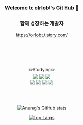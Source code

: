 <div align="center" dir="auto">

### Welcome to olrlobt's Git Hub 👋



##

### 함께 성장하는 개발자

  
  https://olrlobt.tistory.com/

<br><br><br><br>
<p dir="auto"><g-emoji class="g-emoji" alias="grinning" fallback-src="https://github.githubassets.com/images/icons/emoji/unicode/1f600.png"></g-emoji>✏️Studying✏️ <br>
<a target="_blank" rel="noopener noreferrer nofollow" href="https://camo.githubusercontent.com/6b513670a1732b2068bfd08a5728f6073e7b69db9ea0d3ba63f48d91ce963d10/68747470733a2f2f696d672e736869656c64732e696f2f62616467652f4a4156412d3030373339363f7374796c653d666c6174266c6f676f3d4a415641266c6f676f436f6c6f723d7768697465"><img src="https://camo.githubusercontent.com/6b513670a1732b2068bfd08a5728f6073e7b69db9ea0d3ba63f48d91ce963d10/68747470733a2f2f696d672e736869656c64732e696f2f62616467652f4a4156412d3030373339363f7374796c653d666c6174266c6f676f3d4a415641266c6f676f436f6c6f723d7768697465" data-canonical-src="https://img.shields.io/badge/JAVA-007396?style=flat&amp;logo=JAVA&amp;logoColor=white" style="max-width: 100%;"></a>
<a target="_blank" rel="noopener noreferrer nofollow" href="https://camo.githubusercontent.com/5d8e1bef339621d90a10937da75bdf9971afa8e445c398336e6248491ba59d38/68747470733a2f2f696d672e736869656c64732e696f2f62616467652f537072696e67426f6f742d3644423333463f7374796c653d666c61742d737175617265266c6f676f3d537072696e67426f6f74266c6f676f436f6c6f723d7768697465"><img src="https://camo.githubusercontent.com/5d8e1bef339621d90a10937da75bdf9971afa8e445c398336e6248491ba59d38/68747470733a2f2f696d672e736869656c64732e696f2f62616467652f537072696e67426f6f742d3644423333463f7374796c653d666c61742d737175617265266c6f676f3d537072696e67426f6f74266c6f676f436f6c6f723d7768697465" data-canonical-src="https://img.shields.io/badge/SpringBoot-6DB33F?style=flat-square&amp;logo=SpringBoot&amp;logoColor=white" style="max-width: 100%;"></a>
<a target="_blank" rel="noopener noreferrer nofollow" href="https://camo.githubusercontent.com/7cb396c92a7861016e9853768943bacb0785ccd71281b0e7c3293957def601cf/68747470733a2f2f696d672e736869656c64732e696f2f62616467652f4d7973716c2d3434373941313f7374796c653d666c61742d737175617265266c6f676f3d4d7973716c266c6f676f436f6c6f723d7768697465"><img src="https://camo.githubusercontent.com/7cb396c92a7861016e9853768943bacb0785ccd71281b0e7c3293957def601cf/68747470733a2f2f696d672e736869656c64732e696f2f62616467652f4d7973716c2d3434373941313f7374796c653d666c61742d737175617265266c6f676f3d4d7973716c266c6f676f436f6c6f723d7768697465" data-canonical-src="https://img.shields.io/badge/Mysql-4479A1?style=flat-square&amp;logo=Mysql&amp;logoColor=white" style="max-width: 100%;"></a>
<br>
<a target="_blank" rel="noopener noreferrer nofollow" href="https://camo.githubusercontent.com/ceee3fb74d0b7b6f2e579e7e764387e147377e41e575dfcf972ed988d33c13e5/68747470733a2f2f696d672e736869656c64732e696f2f62616467652f6a6176617363726970742d4646434132383f7374796c653d666c61742d737175617265266c6f676f3d6a617661736372697074266c6f676f436f6c6f723d7768697465"><img src="https://camo.githubusercontent.com/ceee3fb74d0b7b6f2e579e7e764387e147377e41e575dfcf972ed988d33c13e5/68747470733a2f2f696d672e736869656c64732e696f2f62616467652f6a6176617363726970742d4646434132383f7374796c653d666c61742d737175617265266c6f676f3d6a617661736372697074266c6f676f436f6c6f723d7768697465" data-canonical-src="https://img.shields.io/badge/javascript-FFCA28?style=flat-square&amp;logo=javascript&amp;logoColor=white" style="max-width: 100%;"></a>
<a target="_blank" rel="noopener noreferrer nofollow" href="https://camo.githubusercontent.com/8b0909d578eb55479f05cc12f0b0017811a9a9d6f5d48d9e07720e7870a26ffc/68747470733a2f2f696d672e736869656c64732e696f2f62616467652f432b2b2d3030353939433f7374796c653d666c61742d737175617265266c6f676f3d432b2b266c6f676f436f6c6f723d7768697465"><img src="https://camo.githubusercontent.com/8b0909d578eb55479f05cc12f0b0017811a9a9d6f5d48d9e07720e7870a26ffc/68747470733a2f2f696d672e736869656c64732e696f2f62616467652f432b2b2d3030353939433f7374796c653d666c61742d737175617265266c6f676f3d432b2b266c6f676f436f6c6f723d7768697465" data-canonical-src="https://img.shields.io/badge/C++-00599C?style=flat-square&amp;logo=C++&amp;logoColor=white" style="max-width: 100%;"></a>
<a target="_blank" rel="noopener noreferrer nofollow" href="https://camo.githubusercontent.com/c627263bfde5e853eef76b088f380460a4f2f2d909175eee6a77b42ca1a041c1/68747470733a2f2f696d672e736869656c64732e696f2f62616467652f432d4138423943433f7374796c653d666c61742d737175617265266c6f676f3d43266c6f676f436f6c6f723d7768697465"><img src="https://camo.githubusercontent.com/c627263bfde5e853eef76b088f380460a4f2f2d909175eee6a77b42ca1a041c1/68747470733a2f2f696d672e736869656c64732e696f2f62616467652f432d4138423943433f7374796c653d666c61742d737175617265266c6f676f3d43266c6f676f436f6c6f723d7768697465" data-canonical-src="https://img.shields.io/badge/C-A8B9CC?style=flat-square&amp;logo=C&amp;logoColor=white" style="max-width: 100%;"></a>
<a target="_blank" rel="noopener noreferrer nofollow" href="https://camo.githubusercontent.com/0aa0edcafb0ae175f4a01f708ea50abbe47e3a67ea2017dd2633d5e428b6a7c1/68747470733a2f2f696d672e736869656c64732e696f2f62616467652f446f636b65722d3234393645443f7374796c653d666c61742d737175617265266c6f676f3d446f636b6572266c6f676f436f6c6f723d7768697465"><img src="https://camo.githubusercontent.com/0aa0edcafb0ae175f4a01f708ea50abbe47e3a67ea2017dd2633d5e428b6a7c1/68747470733a2f2f696d672e736869656c64732e696f2f62616467652f446f636b65722d3234393645443f7374796c653d666c61742d737175617265266c6f676f3d446f636b6572266c6f676f436f6c6f723d7768697465" data-canonical-src="https://img.shields.io/badge/Docker-2496ED?style=flat-square&amp;logo=Docker&amp;logoColor=white" style="max-width: 100%;"></a>

  <br><br><br>
 ![Anurag's GitHub stats](https://github-readme-stats.vercel.app/api?username=olrlobt&show_icons=true&bg_color=00000000)

  [![Top Langs](https://github-readme-stats.vercel.app/api/top-langs/?username=olrlobt&layout=compact)](https://github.com/olrlobt/github-readme-stats)
  
  
  
  </div>

